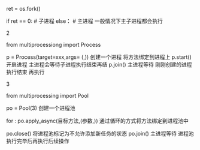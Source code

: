 ret = os.fork()

if ret == 0:
	# 子进程
else：
	# 主进程
	一般情况下主子进程都会执行

2

from multiprocessiong import Process

p = Process(target=xxx,args= (,)) 创建一个进程 将方法绑定到进程上
p.start() 开启进程   主进程会等待子进程执行结束再结
p.join() 主进程等待 刚刚创建的进程执行结束 再执行

3

from multiprocessing import Pool

po = Pool(3) 创建一个进程池

for :
	po.apply_async(目标方法,(参数,)) 通过循环的方式将方法绑定到进程池中

po.close() 将进程池标记为不允许添加新任务的状态
po.join() 主进程等待 进程池执行完毕后再执行后续操作
